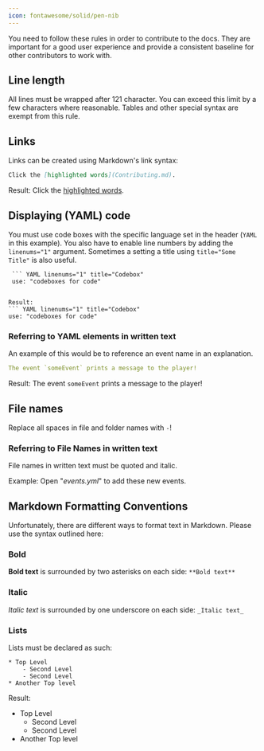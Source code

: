 ```yaml
---
icon: fontawesome/solid/pen-nib
---
```

You need to follow these rules in order to contribute to the docs. They are important for a good user experience and provide
a consistent baseline for other contributors to work with.

## Line length
All lines must be wrapped after 121 character. You can exceed this limit by a few characters where reasonable.
Tables and other special syntax are exempt from this rule.

## Links

Links can be created using Markdown's link syntax:

```markdown linenums="1"
Click the [highlighted words](Contributing.md).
```
Result: Click the [highlighted words](../../Overview.md).


## Displaying (YAML) code

You must use code boxes with the specific language set in the header (`YAML` in this example).
You also have to enable line numbers by adding the `linenums="1"` argument. 
Sometimes a setting a title using `title="Some Title"` is also useful. 
``` linenums="1" title="Example code"
 ``` YAML linenums="1" title="Codebox"
 use: "codeboxes for code"
 ```
```

Result:
``` YAML linenums="1" title="Codebox"
use: "codeboxes for code"
```
### Referring to YAML elements in written text

An example of this would be to reference an event name in an explanation.

``` YAML linenums="1"
The event `someEvent` prints a message to the player!
```

Result:
The event `someEvent` prints a message to the player!

## File names

Replace all spaces in file and folder names with `-`!

### Referring to File Names in written text
File names in written text must be quoted and italic.

Example:
Open "_events.yml_" to add these new events.

## Markdown Formatting Conventions
Unfortunately, there are different ways to format text in Markdown. Please use the syntax outlined here:

### Bold
**Bold text** is surrounded by two asterisks on each side: ``**Bold text**``

### Italic
_Italic text_ is surrounded by one underscore on each side: ``_Italic text_``

### Lists

Lists must be declared as such:

```
* Top Level
    - Second Level
    - Second Level
* Another Top level
```

Result:

* Top Level
    - Second Level
    - Second Level
* Another Top level
